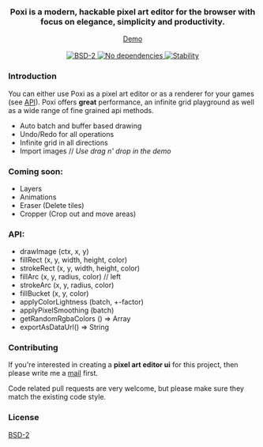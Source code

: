 <div align="center">
  <h3>
    Poxi is a modern, hackable pixel art editor for the browser with focus on elegance, simplicity and productivity.
  </h3>
</div>

<div align="center">
  <a href="http://maierfelix.github.io/poxi/">Demo</a>
  <br/><br/>
  <a href="https://github.com/maierfelix/poxi/blob/master/LICENSE">
    <img src="https://img.shields.io/badge/BSD2-License-blue.svg?style=flat-square" alt="BSD-2" />
  </a>
  <a href="https://github.com/maierfelix/poxi/blob/master/LICENSE">
    <img src="https://img.shields.io/badge/Dependencies-None-green.svg?style=flat-square" alt="No dependencies" />
  </a>
  <a href="https://nodejs.org/api/documentation.html#documentation_stability_index">
    <img src="https://img.shields.io/badge/stability-experimental-orange.svg?style=flat-square" alt="Stability" />
  </a>
</div>

### Introduction
You can either use Poxi as a pixel art editor or as a renderer for your games (see [API](https://github.com/maierfelix/poxi#api)). Poxi offers **great** performance, an infinite grid playground as well as a wide range of fine grained api methods.

 - Auto batch and buffer based drawing
 - Undo/Redo for all operations
 - Infinite grid in all directions
 - Import images // *Use drag n' drop in the demo*

### Coming soon:
 - Layers
 - Animations
 - Eraser (Delete tiles)
 - Cropper (Crop out and move areas)

### API:
  - drawImage (ctx, x, y)
  - fillRect (x, y, width, height, color)
  - strokeRect (x, y, width, height, color)
  - fillArc (x, y, radius, color) // left
  - strokeArc (x, y, radius, color)
  - fillBucket (x, y, color)
  - applyColorLightness (batch, +-factor)
  - applyPixelSmoothing (batch)
  - getRandomRgbaColors () => Array
  - exportAsDataUrl() => String

### Contributing
If you're interested in creating a **pixel art editor ui** for this project, then please write me a [mail](xilefmai@gmail.com) first.

Code related pull requests are very welcome, but please make sure they match the existing code style.

### License
[BSD-2](https://github.com/maierfelix/poxi/blob/master/LICENSE)